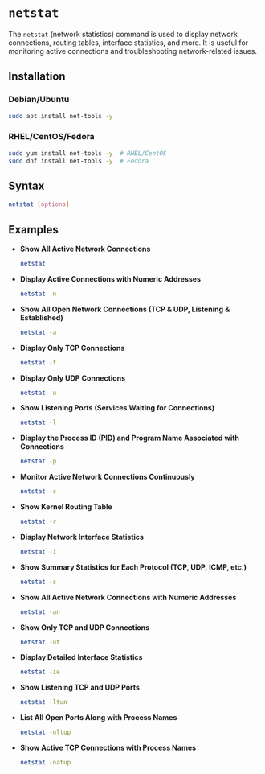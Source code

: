 # `netstat`

The `netstat` (network statistics) command is used to display network connections, routing tables, interface statistics, and more. It is useful for monitoring active connections and troubleshooting network-related issues.  



## **Installation**  

### **Debian/Ubuntu**  
```bash
sudo apt install net-tools -y
```

### **RHEL/CentOS/Fedora**  
```bash
sudo yum install net-tools -y  # RHEL/CentOS
sudo dnf install net-tools -y  # Fedora
```



## **Syntax**  
```bash
netstat [options]
```



## **Examples**  

- **Show All Active Network Connections**  
  ```bash
  netstat
  ```

- **Display Active Connections with Numeric Addresses**  
  ```bash
  netstat -n
  ```

- **Show All Open Network Connections (TCP & UDP, Listening & Established)**  
  ```bash
  netstat -a
  ```

- **Display Only TCP Connections**  
  ```bash
  netstat -t
  ```

- **Display Only UDP Connections**  
  ```bash
  netstat -u
  ```

- **Show Listening Ports (Services Waiting for Connections)**  
  ```bash
  netstat -l
  ```

- **Display the Process ID (PID) and Program Name Associated with Connections**  
  ```bash
  netstat -p
  ```

- **Monitor Active Network Connections Continuously**  
  ```bash
  netstat -c
  ```

- **Show Kernel Routing Table**  
  ```bash
  netstat -r
  ```

- **Display Network Interface Statistics**  
  ```bash
  netstat -i
  ```

- **Show Summary Statistics for Each Protocol (TCP, UDP, ICMP, etc.)**  
  ```bash
  netstat -s
  ```

- **Show All Active Network Connections with Numeric Addresses**  
  ```bash
  netstat -an
  ```

- **Show Only TCP and UDP Connections**  
  ```bash
  netstat -ut
  ```

- **Display Detailed Interface Statistics**  
  ```bash
  netstat -ie
  ```

- **Show Listening TCP and UDP Ports**  
  ```bash
  netstat -ltun
  ```

- **List All Open Ports Along with Process Names**  
  ```bash
  netstat -nltup
  ```

- **Show Active TCP Connections with Process Names**  
  ```bash
  netstat -natup
  ```
